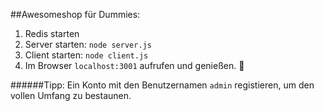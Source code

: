 ##Awesomeshop für Dummies:

1. Redis starten
2. Server starten: `node server.js`
3. Client starten: `node client.js`
4. Im Browser `localhost:3001` aufrufen und genießen. :palm_tree:

######Tipp: Ein Konto mit den Benutzernamen `admin` registieren, um den vollen Umfang zu bestaunen.

